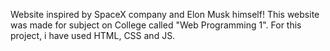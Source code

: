 
Website inspired by SpaceX company and Elon Musk himself!
This website was made for subject on College called "Web Programming 1". 
For this project, i have used HTML, CSS and JS.

